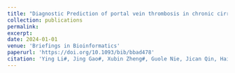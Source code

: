 ```yaml
---
title: "Diagnostic Prediction of portal vein thrombosis in chronic cirrhosis patients using data-driven precision medicine model"
collection: publications
permalink: 
excerpt: 
date: 2024-01-01
venue: 'Briefings in Bioinformatics'
paperurl: 'https://doi.org/10.1093/bib/bbad478'
citation: 'Ying Li#, Jing Gao#, Xubin Zheng#, Guole Nie, Jican Qin, Haiping Wang, Tao He, Åsa Wheelock, Chuan-Xing Li, Lixin Cheng, Xun Li, Diagnostic Prediction of portal vein thrombosis in chronic cirrhosis patients using data-driven precision medicine model, Briefings in Bioinformatics, 2024.'
---
```


